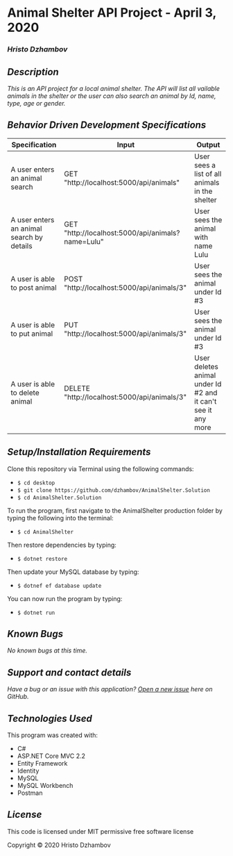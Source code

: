 # Animal Shelter API Project - April 3, 2020

### _Hristo Dzhambov_

## _Description_

_This is an API project for a local animal shelter. The API will list all vailable animals in the shelter or the user can also search an animal by Id, name, type, age or gender._

## _Behavior Driven Development Specifications_

| Specification             | Input 	|     Output      |
|-------------------------	|-------	|----------------	|
|A user enters an animal search | GET "http://localhost:5000/api/animals"   | User sees a list of all animals in the shelter |
|A user enters an animal search by details | GET "http://localhost:5000/api/animals?name=Lulu"   | User sees the animal with name Lulu |
|A user is able to post animal | POST "http://localhost:5000/api/animals/3"   | User sees the animal under Id #3 |
|A user is able to put animal | PUT "http://localhost:5000/api/animals/3"   | User sees the animal under Id #3 |
|A user is able to delete animal | DELETE "http://localhost:5000/api/animals/3"   | User deletes animal under Id #2 and it can't see it any more |





## _Setup/Installation Requirements_

Clone this repository via Terminal using the following commands:
* ```$ cd desktop```
* ```$ git clone https://github.com/dzhambov/AnimalShelter.Solution```
* ```$ cd AnimalShelter.Solution```

To run the program, first navigate to the AnimalShelter production folder by typing the following into the terminal: 

* ```$ cd AnimalShelter```

Then restore dependencies by typing:
* ```$ dotnet restore```

Then update your MySQL database by typing: 
* ```$ dotnef ef database update```

You can now run the program by typing:
* ```$ dotnet run```

## _Known Bugs_

_No known bugs at this time._

## _Support and contact details_

_Have a bug or an issue with this application? [Open a new issue](https://github.com/dzhambov/PierreBakery/issues) here on GitHub._

## _Technologies Used_

This program was created with:

* C#
* ASP.NET Core MVC 2.2
* Entity Framework
* Identity 
* MySQL
* MySQL Workbench 
* Postman

## _License_

This code is licensed under MIT permissive free software license

Copyright &copy; 2020 Hristo Dzhambov